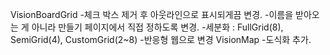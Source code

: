 VisionBoardGrid
-체크 박스 제거 후 아웃라인으로 표시되게끔 변경.
-이름을 받아오는 게 아니라 만들기 페이지에서 직접 정하도록 변경.
-세분화 : FullGrid(8), SemiGrid(4), CustomGrid(2~8)
-반응형 웹으로 변경
VisionMap
-도식화 추가.
